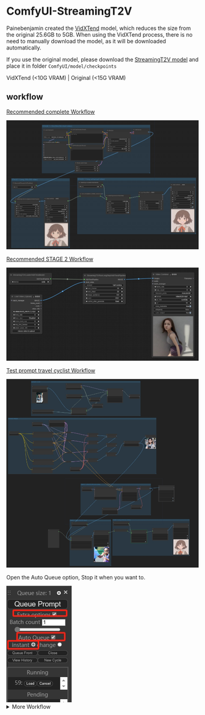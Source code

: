 # ComfyUI-StreamingT2V

Painebenjamin created the [VidXTend](https://huggingface.co/benjamin-paine/vidxtend) model, which reduces the size from the original 25.6GB to 5GB. When using the VidXTend process, there is no need to manually download the model, as it will be downloaded automatically.

If you use the original model, please download the [StreamingT2V model](https://huggingface.co/PAIR/StreamingT2V/blob/main/streaming_t2v.ckpt) and place it in folder `ComfyUI/model/checkpoints`

VidXTend (<10G VRAM) | Original (<15G VRAM)

## workflow

[Recommended complete Workflow](https://github.com/chaojie/ComfyUI_StreamingT2V/blob/main/workflow/wf_final.json)

<img src="workflow/wf_final.png" raw=true>

[Recommended STAGE 2 Workflow](https://github.com/chaojie/ComfyUI_StreamingT2V/blob/main/workflow/wf_VidXTend.json)

<img src="workflow/wf_VidXTend.png" raw=true>

[Test prompt travel cyclist Workflow](https://github.com/chaojie/ComfyUI_StreamingT2V/blob/main/workflow/wf_prompttravel.json)

<img src="workflow/wf_prompttravel.png" raw=true>

Open the Auto Queue option, Stop it when you want to.

<img src="workflow/cyclist.png" raw=true>


<details> <summary>More Workflow</summary>

### Step 1 (It's not necessary.) Generate short video (16x256x256):

You can freely generate a 16x256x256 video without using the process below. You can even use videos downloaded from the internet.

AnimateDiff Option: https://github.com/chaojie/ComfyUI_StreamingT2V/blob/main/workflow/wf_short_ad.json

<img src="workflow/wf_short_ad.png" raw=true>

Modelscope Option: https://github.com/chaojie/ComfyUI_StreamingT2V/blob/main/workflow/wf_short_ms.json

<img src="workflow/wf_short_ms.png" raw=true>

SVD Option: https://github.com/chaojie/ComfyUI_StreamingT2V/blob/main/workflow/wf_short_svd.json

<img src="workflow/wf_short_svd.png" raw=true>

### Step 2 Generate long video (nx256x256):

VidXTend Option: https://github.com/chaojie/ComfyUI_StreamingT2V/blob/main/workflow/wf_VidXTend.json

<img src="workflow/wf_VidXTend.png" raw=true>

Original Option: https://github.com/chaojie/ComfyUI_StreamingT2V/blob/main/workflow/wf_long.json

<img src="workflow/wf_long.png" raw=true>

### Step 3 Generate long enhanced video (nx512x512):

https://github.com/chaojie/ComfyUI_StreamingT2V/blob/main/workflow/wf_enhance.json

<img src="workflow/wf_enhance.png" raw=true>

### You can generate all by one workflow (MORE VRAM)

ModelscopeT2V (T2V)

https://github.com/chaojie/ComfyUI_StreamingT2V/blob/main/workflow/wf.json

<img src="workflow/wf.png" raw=true>

AnimateDiff (T2V)

https://github.com/chaojie/ComfyUI_StreamingT2V/blob/main/workflow/wf_ad.json

<img src="workflow/wf_ad.png" raw=true>

SVD (I2V)

https://github.com/chaojie/ComfyUI_StreamingT2V/blob/main/workflow/wf_svd.json

<img src="workflow/wf_svd.png" raw=true>

## [StreamingT2V](https://github.com/Picsart-AI-Research/StreamingT2V)

</details>
